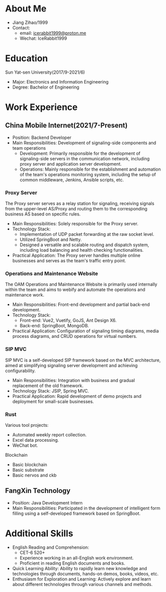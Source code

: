 # About Me
- Jiang Zihao/1999
- Contact:
  - email: <icerabbit1999@proton.me>
  - Wechat: IceRabbit1999

# Education
Sun Yat-sen University(2017/9-2021/6)
- Major: Electronics and Information Engineering
- Degree: Bachelor of Engineering

# Work Experience

## China Mobile Internet(2021/7-Present)
- Position: Backend Developer
- Main Responsibilities: Development of signaling-side components and team operations 
  - Development: Primarily responsible for the development of signaling-side servers in the communication network, including proxy server and application server development.
  - Operations: Mainly responsible for the establishment and automation of the team's operations monitoring system, including the setup of common middleware, Jenkins, Ansible scripts, etc.

### Proxy Server
The Proxy server serves as a relay station for signaling, receiving signals from the upper-level AS/Proxy and routing them to the corresponding business AS based on specific rules.
- Main Responsibilities: Solely responsible for the Proxy server.
- Technology Stack:
  - Implementation of UDP packet forwarding at the raw socket level.
  - Utilized SpringBoot and Netty.
  - Designed a versatile and scalable routing and dispatch system, including load balancing and health checking functionalities.
- Practical Application: The Proxy server handles multiple online businesses and serves as the team's traffic entry point.

### Operations and Maintenance Website
The OAM Operations and Maintenance Website is primarily used internally within the team and aims to webify and automate the operations and maintenance work.

- Main Responsibilities: Front-end development and partial back-end development.
- Technology Stack:
  - Front-end: Vue2, Vuetify, GoJS, Ant Design X6.
  - Back-end: SpringBoot, MongoDB.
- Practical Application: Configuration of signaling timing diagrams, media process diagrams, and CRUD operations for virtual numbers.

### SIP MVC
SIP MVC is a self-developed SIP framework based on the MVC architecture, aimed at simplifying signaling server development and achieving configurability.

- Main Responsibilities: Integration with business and gradual replacement of the old framework.
- Technology Stack: JSIP, Spring MVC.
- Practical Application: Rapid development of demo projects and deployment for small-scale businesses.

### Rust
Various tool projects:
- Automated weekly report collection.
- Excel data processing.
- WeChat bot.

Blockchain
- Basic blockchain
- Basic substrate
- Basic nervos and ckb

## FangXin Technology
- Position: Java Development Intern
- Main Responsibilities: Participated in the development of intelligent form filling using a self-developed framework based on SpringBoot.

# Additional Skills
- English Reading and Comprehension:
  - CET-6 520+
  - Experience working in an all-English work environment.
  - Proficient in reading English documents and books.
- Quick Learning Ability: Ability to rapidly learn new knowledge and technologies through documents, hands-on demos, books, videos, etc.
- Enthusiasm for Exploration and Learning: Actively explore and learn about different technologies through various channels and methods.